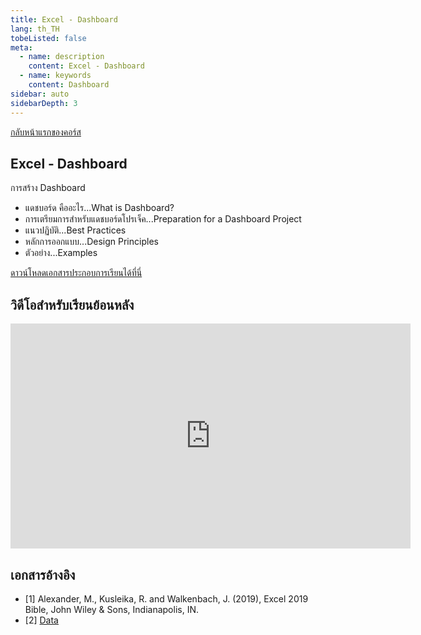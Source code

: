```yaml
---
title: Excel - Dashboard
lang: th_TH
tobeListed: false
meta:
  - name: description
    content: Excel - Dashboard
  - name: keywords
    content: Dashboard
sidebar: auto
sidebarDepth: 3
---
```

[กลับหน้าแรกของคอร์ส](/courses/is281/)

## Excel - Dashboard

การสร้าง Dashboard

- แดชบอร์ด คืออะไร...What is Dashboard?
- การเตรียมการสำหรับแดชบอร์ดโปรเจ็ค...Preparation for a Dashboard Project
- แนวปฏิบัติ...Best Practices
- หลักการออกแบบ...Design Principles
- ตัวอย่าง...Examples

[ดาวน์โหลดเอกสารประกอบการเรียนได้ที่นี่](</assets/is281/xls/06-Dashboard.pdf>)

## วิดีโอสำหรับเรียนย้อนหลัง

<iframe id="ytplayer" type="text/html" width="640" height="360"
  src="https://www.youtube.com/embed/bvAsc8OqoTo?autoplay=0&origin=https://mentor2code.com"
  frameborder="0"></iframe>

## เอกสารอ้างอิง

- [1] Alexander, M., Kusleika, R. and Walkenbach, J. (2019), Excel 2019 Bible, John Wiley & Sons, Indianapolis, IN.
- [2] [Data](<https://media.wiley.com/product_ancillary/89/11195147/DOWNLOAD/Complete%20book_Worksheet.zip>)
